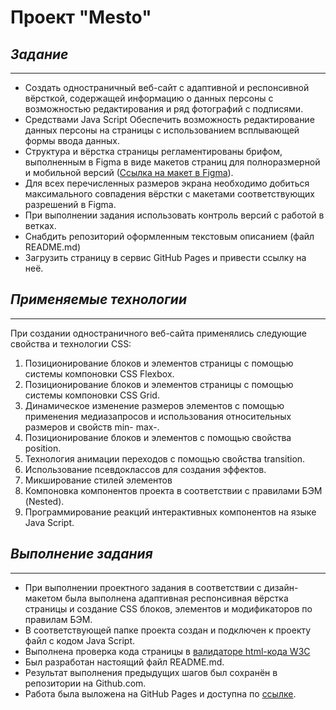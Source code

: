 # Проект "Mesto"

## *Задание*
---

* Создать одностраничный веб-сайт с адаптивной и респонсивной вёрсткой, содержащей информацию о данных персоны с возможностью редактирования и ряд фотографий с подписями.
* Средствами Java Script Обеспечить возможность редактирование данных персоны на страницы с использованием всплывающей формы ввода данных.
* Структура и вёрстка страницы регламентированы брифом, выполненным в Figma в виде макетов страниц для полноразмерной и мобильной версий ([Ссылка на макет в Figma](https://www.figma.com/file/2cn9N9jSkmxD84oJik7xL7/JavaScript.-Sprint-4?node-id=0%3A1)). 
* Для всех перечисленных размеров экрана необходимо добиться максимального совпадения вёрстки с макетами соответствующих разрешений в Figma.
* При выполнении задания использовать контроль версий с работой в ветках. 
* Снабдить репозиторий оформленным текстовым описанием (файл README.md)
* Загрузить страницу в сервис GitHub Pages и привести ссылку на неё.


## *Применяемые технологии*
---
При создании одностраничного веб-сайта применялись следующие свойства и технологии CSS:
1. Позиционирование блоков и элементов страницы с помощью системы компоновки CSS Flexbox.
2. Позиционирование блоков и элементов страницы с помощью системы компоновки CSS Grid.
3. Динамическое изменение размеров элементов с помощью применения медиазапросов и использования относительных размеров и свойств min- max-.
4. Позиционирование блоков и элементов с помощью свойства position.
5. Технология анимации переходов с помощью свойства transition.
6. Использование псевдоклассов для создания эффектов.
7. Микширование стилей элементов
8. Компоновка компонентов проекта в соответствии с правилами БЭМ (Nested).
9. Программирование реакций интерактивных компонентов на языке Java Script.


## *Выполнение задания*
---
* При выполнении проектного задания в соответствии с дизайн-макетом была выполнена адаптивная респонсивная вёрстка страницы и создание CSS блоков, элементов и модификаторов по правилам БЭМ.
* В соответствующей папке проекта создан и подключен к проекту файл с кодом Java Script. 
* Выполнена проверка кода страницы в [валидаторе html-кода W3C](https://validator.w3.org)
* Был разработан настоящий файл README.md.
* Результат выполнения предыдущих шагов был сохранён в репозитории на Github.com.
* Работа была выложена на GitHub Pages и доступна по [ссылке]().



